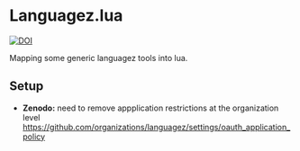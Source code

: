 # Languagez.lua

[![DOI](https://zenodo.org/badge/158912309.svg)](https://zenodo.org/badge/latestdoi/158912309)

Mapping some generic languagez tools into lua.

## Setup

- **Zenodo:** need to  remove appplication restrictions at the organization level
  https://github.com/organizations/languagez/settings/oauth_application_policy

